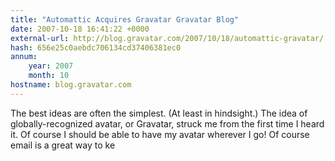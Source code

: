 ```yaml
---
title: "Automattic Acquires Gravatar Gravatar Blog"
date: 2007-10-18 16:41:22 +0000
external-url: http://blog.gravatar.com/2007/10/18/automattic-gravatar/
hash: 656e25c0aebdc706134cd37406381ec0
annum:
    year: 2007
    month: 10
hostname: blog.gravatar.com
---
```


The best ideas are often the simplest. (At least in hindsight.) The idea of globally-recognized avatar, or Gravatar, struck me from the first time I heard it. Of course I should be able to have my avatar wherever I go! Of course email is a great way to ke
